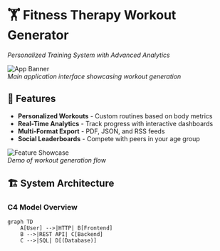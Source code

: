 # 🏋️ Fitness Therapy Workout Generator  
*Personalized Training System with Advanced Analytics*  

![App Banner](docs/images/banner.png)  
*Main application interface showcasing workout generation*

## 🌟 Features
- **Personalized Workouts** - Custom routines based on body metrics  
- **Real-Time Analytics** - Track progress with interactive dashboards  
- **Multi-Format Export** - PDF, JSON, and RSS feeds  
- **Social Leaderboards** - Compete with peers in your age group  

![Feature Showcase](docs/images/demo.gif)  
*Demo of workout generation flow*

## 🏗️ System Architecture
### C4 Model Overview
```mermaid
graph TD
    A[User] -->|HTTP| B[Frontend]
    B -->|REST API| C[Backend]
    C -->|SQL| D[(Database)]
